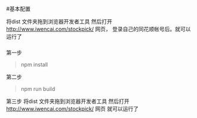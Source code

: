 #基本配置

将dist 文件夹拖到浏览器开发者工具
然后打开 http://www.iwencai.com/stockpick/ 网页， 登录自己的同花顺帐号后。就可以运行了

###

第一步
>npm install

第二步
>npm run build

第三步
将dist 文件夹拖到浏览器开发者工具
然后打开 http://www.iwencai.com/stockpick/ 网页
就可以运行了
